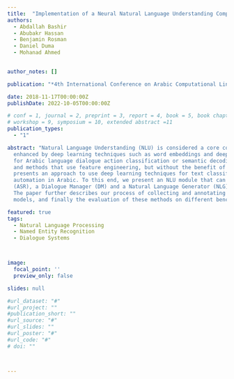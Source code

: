 ```yaml
---
title:  "Implementation of a Neural Natural Language Understanding Component for Arabic Dialogue Systems"
authors:
  - Abdallah Bashir
  - Abubakr Hassan
  - Benjamin Rosman
  - Daniel Duma
  - Mohanad Ahmed
  

author_notes: []

publication: "*4th International Conference on Arabic Computational Linguistics*"

date: 2018-11-17T00:00:00Z
publishDate: 2022-10-05T00:00:00Z

# conf = 1, journal = 2, preprint = 3, report = 4, book = 5, book chapter = 6, thesis = 7, patent = 9
# workshop = 9, symposium = 10, extended abstract =11
publication_types:
  - "1"

abstract: "Natural Language Understanding (NLU) is considered a core component in implementing dialogue systems. NLU has been greatly
  enhanced by deep learning techniques such as word embeddings and deep neural network architectures, but current NLP methods
  for Arabic language dialogue action classification or semantic decoding is mostly based on handcrafted rule-based systems
  and methods that use feature engineering, but without the benefit of any form of distributed representation of words. This paper
  presents an approach to use deep learning techniques for text classification and Named Entity Recognition for the domain of home
  automation in Arabic. To this end, we present an NLU module that can further be integrated with Automatic Speech Recognition
  (ASR), a Dialogue Manager (DM) and a Natural Language Generator (NLG) module to build a fully working dialogue system.
  The paper further describes our process of collecting and annotating the data, structuring the intent classifier and entity extractor
  models, and finally the evaluation of these methods on different benchmarks."

featured: true
tags:
  - Natural Language Processing
  - Named Entity Recognition
  - Dialogue Systems



image:
  focal_point: ''
  preview_only: false

slides: null

#url_dataset: "#"
#url_project: ""
#publication_short: ""
#url_source: "#"
#url_slides: ""
#url_poster: "#"
#url_code: "#"
# doi: ""



---
```



